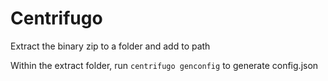 # Centrifugo
Extract the binary zip to a folder and add to path

Within the extract folder, run `centrifugo genconfig` to generate config.json